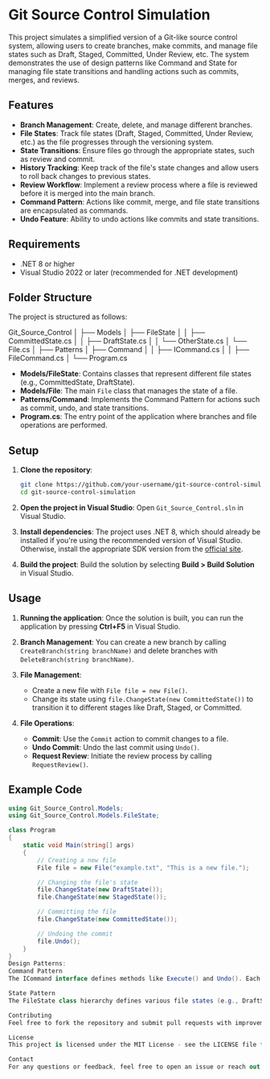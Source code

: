 # Git Source Control Simulation

This project simulates a simplified version of a Git-like source control system, allowing users to create branches, make commits, and manage file states such as Draft, Staged, Committed, Under Review, etc. The system demonstrates the use of design patterns like Command and State for managing file state transitions and handling actions such as commits, merges, and reviews.

## Features

- **Branch Management**: Create, delete, and manage different branches.
- **File States**: Track file states (Draft, Staged, Committed, Under Review, etc.) as the file progresses through the versioning system.
- **State Transitions**: Ensure files go through the appropriate states, such as review and commit.
- **History Tracking**: Keep track of the file's state changes and allow users to roll back changes to previous states.
- **Review Workflow**: Implement a review process where a file is reviewed before it is merged into the main branch.
- **Command Pattern**: Actions like commit, merge, and file state transitions are encapsulated as commands.
- **Undo Feature**: Ability to undo actions like commits and state transitions.

## Requirements

- .NET 8 or higher
- Visual Studio 2022 or later (recommended for .NET development)

## Folder Structure

The project is structured as follows:

Git_Source_Control │ ├── Models │ ├── FileState │ │ ├── CommittedState.cs │ │ ├── DraftState.cs │ │ └── OtherState.cs │ └── File.cs │ ├── Patterns │ ├── Command │ │ ├── ICommand.cs │ │ ├── FileCommand.cs │ └── Program.cs

- **Models/FileState**: Contains classes that represent different file states (e.g., CommittedState, DraftState).
- **Models/File**: The main `File` class that manages the state of a file.
- **Patterns/Command**: Implements the Command Pattern for actions such as commit, undo, and state transitions.
- **Program.cs**: The entry point of the application where branches and file operations are performed.

## Setup

1. **Clone the repository**:
    ```bash
    git clone https://github.com/your-username/git-source-control-simulation.git
    cd git-source-control-simulation
    ```

2. **Open the project in Visual Studio**:
    Open `Git_Source_Control.sln` in Visual Studio.

3. **Install dependencies**:
    The project uses .NET 8, which should already be installed if you're using the recommended version of Visual Studio. Otherwise, install the appropriate SDK version from the [official site](https://dotnet.microsoft.com/download/dotnet).

4. **Build the project**:
    Build the solution by selecting **Build > Build Solution** in Visual Studio.

## Usage

1. **Running the application**:
   Once the solution is built, you can run the application by pressing **Ctrl+F5** in Visual Studio.

2. **Branch Management**:
   You can create a new branch by calling `CreateBranch(string branchName)` and delete branches with `DeleteBranch(string branchName)`.

3. **File Management**:
   - Create a new file with `File file = new File()`.
   - Change its state using `file.ChangeState(new CommittedState())` to transition it to different stages like Draft, Staged, or Committed.
   
4. **File Operations**:
   - **Commit**: Use the `Commit` action to commit changes to a file.
   - **Undo Commit**: Undo the last commit using `Undo()`.
   - **Request Review**: Initiate the review process by calling `RequestReview()`.

## Example Code

```csharp
using Git_Source_Control.Models;
using Git_Source_Control.Models.FileState;

class Program
{
    static void Main(string[] args)
    {
        // Creating a new file
        File file = new File("example.txt", "This is a new file.");

        // Changing the file's state
        file.ChangeState(new DraftState());
        file.ChangeState(new StagedState());

        // Committing the file
        file.ChangeState(new CommittedState());

        // Undoing the commit
        file.Undo();
    }
}
Design Patterns:
Command Pattern
The ICommand interface defines methods like Execute() and Undo(). Each action (e.g., commit, merge) is encapsulated as a command. The FileCommand class is used to perform file-related operations such as committing changes.

State Pattern
The FileState class hierarchy defines various file states (e.g., DraftState, CommittedState). The File class changes its state by calling ChangeState() with a new state, enforcing the state transition rules.

Contributing
Feel free to fork the repository and submit pull requests with improvements, bug fixes, or new features. If you have any suggestions or issues, please open an issue in the GitHub repository.

License
This project is licensed under the MIT License - see the LICENSE file for details.

Contact
For any questions or feedback, feel free to open an issue or reach out to me directly via GitHub.


